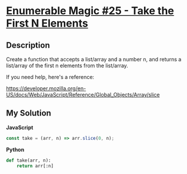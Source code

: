 # [Enumerable Magic #25 - Take the First N Elements](https://www.codewars.com/kata/545afd0761aa4c3055001386/)

## Description

Create a function that accepts a list/array and a number n, and returns a list/array of the first n elements from the list/array.

If you need help, here's a reference:

https://developer.mozilla.org/en-US/docs/Web/JavaScript/Reference/Global_Objects/Array/slice

## My Solution

**JavaScript**

```js
const take = (arr, n) => arr.slice(0, n);
```

**Python**

```py
def take(arr, n):
    return arr[:n]
```
